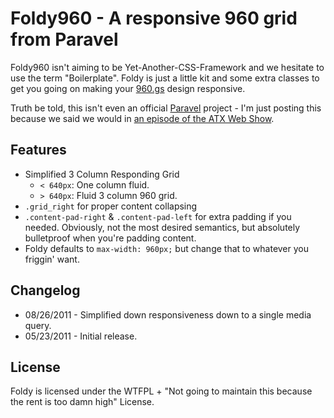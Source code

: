 # Foldy960 - A responsive 960 grid from Paravel
Foldy960 isn't aiming to be Yet-Another-CSS-Framework and we hesitate to use the term "Boilerplate".  Foldy is just a little kit and some extra classes to get you going on making your [960.gs](http://960.gs) design responsive.

Truth be told, this isn't even an official [Paravel](http://paravelinc.com) project - I'm just posting this because we said we would in [an episode of the ATX Web Show](http://atxwebshow.com/2011/05/13/episode-29-responsive-web-design/).

## Features
* Simplified 3 Column Responding Grid
  * `< 640px`: One column fluid.
  * `> 640px`: Fluid 3 column 960 grid.
* `.grid_right` for proper content collapsing
* `.content-pad-right` & `.content-pad-left` for extra padding if you needed. Obviously, not the most desired semantics, but absolutely bulletproof when you're padding content.
* Foldy defaults to `max-width: 960px;` but change that to whatever you friggin' want.

## Changelog
* 08/26/2011 - Simplified down responsiveness down to a single media query.
* 05/23/2011 - Initial release.

## License
Foldy is licensed under the WTFPL + "Not going to maintain this because the rent is too damn high" License.